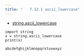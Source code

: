 ```yaml
---
title: "　　7.12.1 ascii_lowercase"
---
```


* [string.ascii_lowercase](https://docs.python.org/ja/3/library/string.html#string.ascii_lowercase)

```python:サンプルコード
import string
x = string.ascii_lowercase
print(x)
```

```text:実行結果
abcdefghijklmnopqrstuvwxyz
```